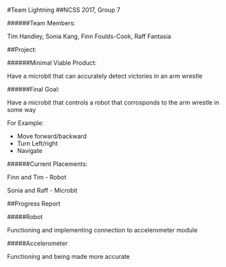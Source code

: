 #Team Lightning
##NCSS 2017, Group 7

######Team Members:

Tim Handley, Sonia Kang, Finn Foulds-Cook, Raff Fantasia

##Project:

######Minimal Viable Product:

Have a microbit that can accurately detect victories in an arm wrestle

######Final Goal:

Have a microbit that controls a robot that corrosponds to the arm wrestle in some way

For Example:
- Move forward/backward
- Turn Left/right
- Navigate

######Current Placements:

Finn and Tim - Robot

Sonia and Raff - Microbit

##Progress Report

#####Robot

Functioning and implementing connection to accelerometer module

#####Accelerometer

Functioning and being made more accurate
